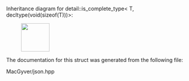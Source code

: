 <div id="structdetail_1_1is__complete__type_3_01_t_00_01decltype_07void_07sizeof_07_t_08_08_08_4">

</div>

<span id="structdetail_1_1is__complete__type_3_01_t_00_01decltype_07void_07sizeof_07_t_08_08_08_4"
label="structdetail_1_1is__complete__type_3_01_t_00_01decltype_07void_07sizeof_07_t_08_08_08_4"></span>
Inheritance diagram for detail::is_complete_type$<$ T,
decltype(void(sizeof(T)))$>$:

<figure>
<div class="center">
<img
src="structdetail_1_1is__complete__type_3_01_t_00_01decltype_07void_07sizeof_07_t_08_08_08_4"
style="height:2cm" />
</div>
</figure>

The documentation for this struct was generated from the following file:

<div class="DoxyCompactItemize">

MacGyver/json.hpp

</div>
